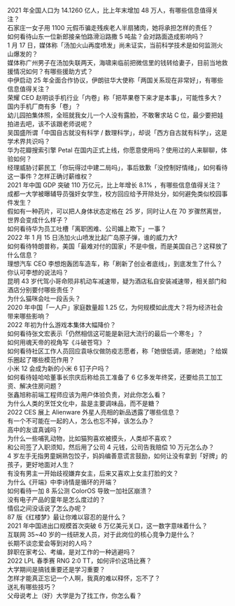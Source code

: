 2021 年全国人口为 14.1260 亿人，比上年末增加 48 万人，有哪些信息值得关注？  
石家庄一女子用 1100 元假币骗走残疾老人半扇猪肉，她将承担怎样的责任？  
如何看待山东一位新郎接亲怕路滑沿路撒 5 吨盐？会对路面造成影响吗？  
1 月 17 日，媒体称「汤加火山再度喷发」尚未证实，当前科学技术是如何监测火山爆发的？  
媒体称广州男子在汤加失联两天，海啸来临前把微信里的钱转给妻子，目前当地救援情况如何？有哪些援助方式？  
中伊启动 25 年全面合作协议，伊朗驻华大使称「两国关系现在非常好」，有哪些信息值得关注？  
荣耀 CEO 赵明谈手机行业「内卷」称「把苹果卷下来才是本事」，可能性多大？国内手机厂商有多「卷」？  
幼儿园拍集体照，全班就我女儿一个人没有露脸，不敢奢求站 C 位，最少要把娃拍进去吧，该不该跟老师说呢？  
吴国盛所谓「中国自古就没有科学 / 数理科学」，却说「西方自古就有科学」，这是学术界共识吗？  
华为花瓣搜索引擎 Petal 在国内正式上线，你愿意使用吗？使用过的人来聊聊，体验如何？  
经理威胁讨薪民工「你玩得过中建二局吗」，事后致歉「没控制好情绪」，如何看待这一事件？怎样正确讨薪维权？  
2021 年中国 GDP 突破 110 万亿元，比上年增长 8.1% ，有哪些信息值得关注？  
成都一大学被曝辅导员强奸女学生，校方回应给予开除处分，如何避免类似校园事件发生？  
假如有一种药片，可以把人身体状态定格在 25 岁，同时让人在 70 岁骤然离世，世界会变成什么样子？  
如何看待华为员工吐槽「离职困难、公司媚上欺下」一事？  
2022 年 1 月 15 日汤加火山喷发比起广岛原子弹，谁的威力大?  
如何看待特朗普称，美国「最难对付的国家」不是中俄，而是美国自己？这释放了什么信息？  
理想汽车 CEO 李想炮轰团车造车，称「刷新了创业者底线」，到底发生了什么？你认可李想的说法吗？  
昆明 43 岁代驾小哥命陨非机动车减速带，疑为酒店私自安装减速带，相关部门和酒店分别要付哪些责任？  
为什么猫咪会吐一段舌头？  
2020 年中国「一人户」家庭数量超 1.25 亿，为何规模如此庞大？将为经济社会带来哪些影响？  
2022 年初为什么游戏本集体大幅降价？  
如何看待张文宏表示「仍然相信这可能是新冠大流行的最后一个寒冬」？  
如何用魂天帝的视角写《斗破苍穹》？  
如何看待社区工作人员回应袁咏仪做防疫志愿者，称「她很低调，感谢她」？给娱乐圈起了哪些模范作用？  
小米 12 会成为新的小米 6 钉子户吗？  
如何看待娃哈哈董事长宗庆后称给员工准备了 6 亿多发年终奖，还要给员工加工资、解决住房问题？  
张鑫旭称前端工程师应该为用户体验负责，对此你怎么看？  
为什么人类的烹饪文化中，盐是主要调味品，而不是糖？  
2022 CES 展上 Alienware 外星人亮相的新品透露了哪些信息？  
有一个不可能在一起的人，怎么也忘不掉，该怎么办？  
高中的友谊真诚吗？  
为什么一些哺乳动物，比如猫狗喜欢被摸头，人类却不喜欢？  
和公司签了入职须知，然后用了公司 4 元钱，公司告我赔偿 10 万元怎么办？  
4 岁左手无指男童娴熟包饺子，妈妈编善意谎言鼓励，如何让没有拿到「好牌」的孩子，更好地面对人生？  
有没有男主一开始歧视嫌弃女主，后来又喜欢上女主打脸的文？  
为什么《开端》中李诗情是循环的开端？  
如何看待一加 8 系公测 ColorOS 导致一加社区崩溃？  
没有电子产品的童年是怎么度过的？  
情侣之间没话说了怎么办呢？  
87 版《红楼梦》最让你难以容忍的是什么？  
2021 年中国进出口规模首次突破 6 万亿美元关口，这一数字意味着什么？  
互联网 35~40 岁的一线研发人员，对于此岗位的核心竞争力是什么？  
长期不谈恋爱会等到对的人吗？  
辞职在家考公、考编，是对工作的一种逃避吗？  
2022 LPL 春季赛 RNG 2:0 TT，如何评价这场比赛？  
大学期间是搞钱重要还是学习重要？  
怎样才能真正忘记一个人啊，我真的难以释怀，忘不了？  
送礼有哪些技巧？  
父母说考上（好）大学是为了找工作，你怎么看？  
